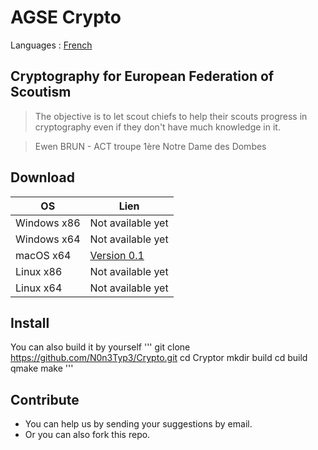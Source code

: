 # AGSE Crypto

Languages : [French](/)

## Cryptography for European Federation of Scoutism

> The objective is to let scout chiefs to help their scouts progress in cryptography even if they don't have much knowledge in it.

> Ewen BRUN - ACT troupe 1ère Notre Dame des Dombes

## Download

OS          | Lien
----------- | -----------------------------------------------------------------------------------
Windows x86 | Not available yet
Windows x64 | Not available yet
macOS x64   | [Version 0.1](https://github.com/N0n3Typ3/Crypto/releases/download/0.1/Cryptor.zip)
Linux x86   | Not available yet
Linux x64   | Not available yet

## Install

You can also build it by yourself
'''
git clone https://github.com/N0n3Typ3/Crypto.git
cd Cryptor
mkdir build
cd build
qmake
make
'''

## Contribute

- You can help us by sending your suggestions by email.
- Or you can also fork this repo.
